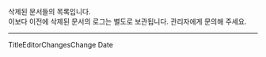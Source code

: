 삭제된 문서들의 목록입니다.  
이보다 이전에 삭제된 문서의 로그는 별도로 보관됩니다. 관리자에게 문의해 주세요.

* * *

TitleEditorChangesChange Date

